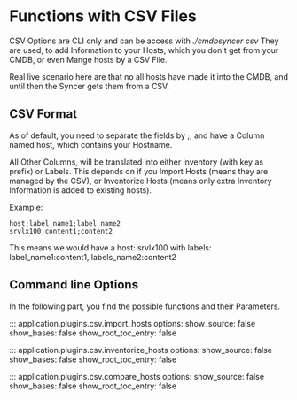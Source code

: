 # Functions with CSV Files

CSV Options are CLI only and can be access with _./cmdbsyncer csv_
They are used, to add Information to your Hosts, which you don't get from your CMDB,
or even Mange hosts by a CSV File. 

Real live scenario here are that no all hosts have made it into the CMDB, and until then the Syncer gets them from a CSV. 


## CSV Format

As of default, you need to separate the fields by ;, and have a Column named host, which contains your Hostname. 

All Other Columns, will be translated into either inventory (with key as prefix) or Labels. This depends on if you Import Hosts (means they are managed by the CSV), or Inventorize Hosts (means only extra Inventory Information is added to existing hosts).

Example:
```
host;label_name1;label_name2
srvlx100;content1;content2
```

This means we would have a host: srvlx100 with labels: label_name1:content1, labels_name2:content2

## Command line Options

In the following part, you find the possible functions and their Parameters.



::: application.plugins.csv.import_hosts
    options:
      show_source: false
      show_bases: false
      show_root_toc_entry: false
    
::: application.plugins.csv.inventorize_hosts
    options:
      show_source: false
      show_bases: false
      show_root_toc_entry: false

::: application.plugins.csv.compare_hosts
    options:
      show_source: false
      show_bases: false
      show_root_toc_entry: false

